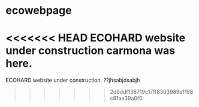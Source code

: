 # ecowebpage
<<<<<<< HEAD
ECOHARD website under construction carmona was here.
=======
ECOHARD website under construction.
??jhsabjdsabjh
>>>>>>> 2d9ddf138719c17ff8303989e1198c81ae39a0f0
